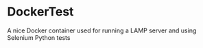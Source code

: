 # DockerTest

A nice Docker container used for running a LAMP server and using Selenium Python tests
